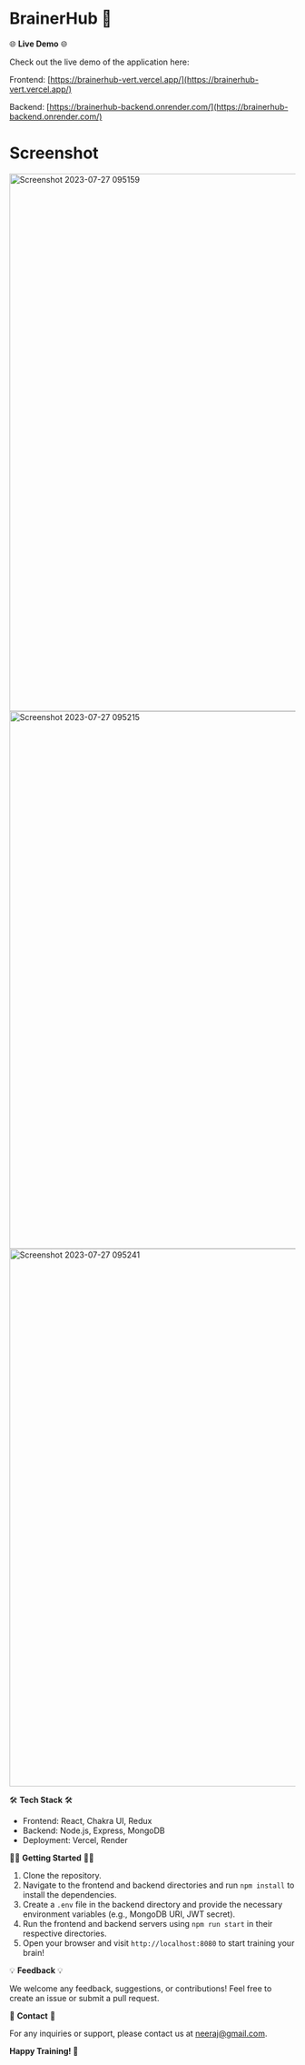 # BrainerHub  🧠

🌐 **Live Demo** 🌐

Check out the live demo of the application here:


Frontend: [https://brainerhub-vert.vercel.app/](https://brainerhub-vert.vercel.app/)


Backend: [https://brainerhub-backend.onrender.com/](https://brainerhub-backend.onrender.com/)

# Screenshot


<img width="946" alt="Screenshot 2023-07-27 095159" src="https://github.com/bisht1418/BrainerHub/assets/112753461/bc76eafd-95a9-4964-b25a-1340f58bf5be">


<img width="946" alt="Screenshot 2023-07-27 095215" src="https://github.com/bisht1418/BrainerHub/assets/112753461/a5bb1786-1556-453a-99e0-8973b03663ec">


<img width="946" alt="Screenshot 2023-07-27 095241" src="https://github.com/bisht1418/BrainerHub/assets/112753461/c70c98a0-eedd-4687-b60b-6ab3dba17d00">


🛠️ **Tech Stack** 🛠️

- Frontend: React, Chakra UI, Redux
- Backend: Node.js, Express, MongoDB
- Deployment: Vercel, Render

🏃‍♂️ **Getting Started** 🏃‍♀️

1. Clone the repository.
2. Navigate to the frontend and backend directories and run `npm install` to install the dependencies.
3. Create a `.env` file in the backend directory and provide the necessary environment variables (e.g., MongoDB URI, JWT secret).
4. Run the frontend and backend servers using `npm run start` in their respective directories.
5. Open your browser and visit `http://localhost:8080` to start training your brain!


💡 **Feedback** 💡

We welcome any feedback, suggestions, or contributions! Feel free to create an issue or submit a pull request.

📧 **Contact** 📧

For any inquiries or support, please contact us at [neeraj@gmail.com](mailto:neeraj@gmail.com).

**Happy Training! 🧠**
